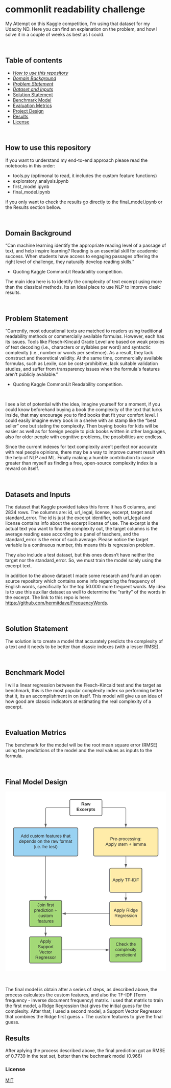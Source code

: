 # commonlit readability challenge

My Attempt on this Kaggle competition, I'm using that dataset for my Udacity ND.
Here you can find an explanation on the problem, and how I solve it in a couple of weeks as best as I could.

&nbsp;


## Table of contents
- [*How to use this repository*](##How-to-use-this-repository)
- [*Domain Background*](##Domain-Background)
- [*Problem Statement*](##Problem-Statement)
- [*Dataset and Inputs*](##build-your-website-in-3-steps)
- [Solution Statement](##Solution-Statement)
- [Benchmark Model](##Benchmark-Model)
- [Evaluation Metrics](##Evaluation-Metrics)
- [Project Design](##Project-Design)
- [Results](##Results)
- [License](###License)

&nbsp;

## How to use this repository

If you want to understand my end-to-end approach please read the notebooks in this order:
- tools.py (optimonal to read, it includes the custom feature functions)
- exploratory_analysis.ipynb
- first_model.ipynb
- final_model.ipynb

if you only want to check the results go directly to the final_model.ipynb or the Results section bellow.

&nbsp;

## Domain Background

“Can machine learning identify the appropriate reading level of a passage of text, and help inspire learning? Reading is an essential skill for academic success. When students have access to engaging passages offering the right level of challenge, they naturally develop reading skills.”

- Quoting Kaggle CommonLit Readability competition.

The main idea here is to identify the complexity of text excerpt using more than the classical methods. Its an ideal place to use NLP to improve clasic results.

&nbsp;

## Problem Statement

“Currently, most educational texts are matched to readers using traditional readability methods or commercially available formulas. However, each has its issues. Tools like Flesch-Kincaid Grade Level are based on weak proxies of text decoding (i.e., characters or syllables per word) and syntactic complexity (i.e., number or words per sentence). As a result, they lack construct and theoretical validity. At the same time, commercially available formulas, such as Lexile, can be cost-prohibitive, lack suitable validation studies, and suffer from transparency issues when the formula's features aren't publicly available.”

- Quoting Kaggle CommonLit Readability competition.

&nbsp;

I see a lot of potential with the idea, imagine yourself for a moment, if you could know beforehand buying a book the complexity of the text that lurks inside, that may encourage you to find books that fit your comfort level. I could easily imagine every book in a shelve with an stamp like the “best seller” one but stating the complexity. Then buying books for kids will be easier as well as for foreign people to pick books written in other languages, also for older people with cognitive problems, the possibilities are endless.

Since the current indexes for text complexity aren’t perfect nor accurate with real people opinions, there may be a way to improve current result with the help of NLP and ML. Finally making a humble contribution to cause greater than myself as finding a free, open-source complexity index is a reward on itself.

&nbsp;

## Datasets and Inputs

The dataset that Kaggle provided takes this form:
It has 6 columns, and 2834 rows. The columns are: id, url_legal, license, excerpt, target and standard_error. The id is just the excerpt identifier, both url_legal and license contains info about the excerpt license of use. The excerpt is the actual text you want to find the complexity out, the target columns is the average reading ease according to a panel of teachers, and the standard_error is the error of such average. Please notice the target variable is a continuous number, this means this is regression problem.

They also include a test dataset, but this ones doesn’t have neither the target nor the standard_error. So, we must train the model solely using the excerpt text.

In addition to the above dataset I made some research and found an open source repository which contains some info regarding the frequency of English words, specifically for the top 50.000 more frequent words. My idea is to use this auxiliar dataset as well to determine the “rarity” of the words in the excerpt. The link to this repo is here: https://github.com/hermitdave/FrequencyWords.

&nbsp;

## Solution Statement

The solution is to create a model that accurately predicts the complexity of a text and it needs to be better than classic indexes (with a lesser RMSE).

&nbsp;

## Benchmark Model

I will a linear regression between the Flesch-Kincaid test and the target as benchmark, this is the most popular complexity index so performing better that it, its an accomplishment in on itself. This model will give us an idea of how good are classic indicators at estimating the real complexity of a excerpt.

&nbsp;

## Evaluation Metrics

The benchmark for the model will be the root mean square error (RMSE) using the predictions of the model and the real values as inputs to the formula.

&nbsp;

## Final Model Design

<img src='mi_diagrama.png'>

&nbsp;

The final model is obtain after a series of steps, as described above, the process calculates the custom features, and also the TF-IDF (Term frequency - inverse document frequency) matrix. I used that matrix to train the first model, a Ridge Regression that gives the initial guess for the complexity. After that, I used a second model, a Support Vector Regressor that combines the Ridge first guess + The custom features to give the final guess.

## Results

After aplying the process described above, the final prediction got an RMSE of 0.7739 in the test set, better than the bechmark model (0.966)

### License

[MIT](https://choosealicense.com/licenses/mit/)
